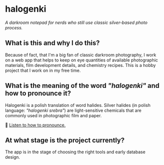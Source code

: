 # halogenki
*A darkroom notepad for nerds who still use classic silver-based photo process.*

## What is this and why I do this?
Because of fact, that I'm a big fan of classic darkroom photography, 
I work on a web app that helps to keep on eye quantities of available 
photographic materials, film development details, and chemistry recipes. 
This is a hobby project that I work on in my free time.

## What is the meaning of the word *"halogenki"* and how to pronounce it?
Halogenki is a polish translation of word halides. 
Silver halides (in polish language: *"halogenki srebra"*) 
are light-sensitive chemicals that are commonly used in photographic 
film and paper. 

:speak_no_evil: [Listen to how to pronounce.](https://drive.google.com/file/d/10-Vul3PpnnrCwJiDUo3cjnfLJJew6oE9/view?usp=sharing)

## At what stage is the project currently?
The app is in the stage of choosing the right tools and early database design.